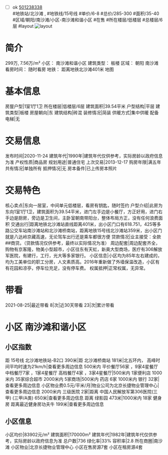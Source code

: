 - [ ] ok [501238338](https://bj.5i5j.com/ershoufang/501238338.html)  
 #地铁站/北沙滩 ,  #地铁线/15号线
#单价/6-8 #总价/285-300 #面积/35-40   #区域/朝阳/南沙滩/小区-南沙滩和谐小区 #在售 #所在楼层/低楼层 #总楼层/6层 #layout 
![layout](http://image2a.5i5j.com/bdir/layout/0414fcbcee404fe790b95ec6b28e00f1.jpg_P5.jpg) 
# 简介 
 299万,  7.56万/m² 
小区： 南沙滩和谐小区
建筑类型： 板楼
区域： 朝阳 南沙滩
看房时间： 随时看房
地铁： 距离地铁北沙滩401米 地图
# 基本信息 
 房屋户型|1室1厅1卫
所在楼层|低楼层/6层
建筑面积|39.54平米
户型结构|平层
建筑类型|板楼
房屋朝向|东
建筑结构|砖混
装修情况|简装
供暖方式|集中供暖
配备电梯|无
# 交易信息 
 发布时间|2020-11-24
建筑年代|1990年|建筑年代仅供参考，实际房龄以政府信息为准
产权性质|商品房
规划用途|普通住宅
上次交易|2013-12-17
购房年限|满五年
共有情况|单独所有
抵押情况|无
房本备件|已上传房本照片
# 交易特色 
 核心卖点|东向一居室，中间单元低楼层，看房有钥匙，随时签约
户型介绍|此房为东向1室1厅1卫，建筑面积为39.54平米，进门左手边是小餐厅，方正好用，进门右手边是厨房，旁边是卫生间，主卧室朝南带阳台，整体布局方正，没有任何浪费面积
交通出行|距离地铁北沙滩站直线距离401米，出小区门口有618.751，425等多路公交车站南沙滩站和北沙滩桥南站，距离地铁15号线北沙滩站359米，出小区门就是八达岭京藏高速，无论驾车出行还是乘车都很方便
贷款情况|业主接受：全款##商贷。（贷款情况仅供参考，最终以实际情况为准）
周边配套|周边配套齐全，购物有京客隆，物美小型超市，小区往东有天虹，新奥大型商场，医疗有306解放军医院，有建行，工行，光大等多家银行。
小区信息|小区均为85年左右建成的，均为工美单位的职工分房，人文素质高。2016年重新做了外墙保温改造，小区有有花园和凉亭，停车位充足，没有停车费。
权属抵押|正常权属，无异常。
# 带看 
 2021-08-25|最近带看	 8|次|近30天带看	 23|次|累计带看
# 小区 南沙滩和谐小区
## 小区指数 
 距 15号线 北沙滩地铁站-B2口 390米|距 北沙滩桥南站 181米|北五环内， 高峰时间平均时速为21km/h|查看更多周边信息
500米内 平价餐厅56家 ，9家4星餐厅
中档餐厅7家 ，1家4星餐厅
高档餐厅4家 ，3家4星餐厅|500米内 1家便利店
1000米内 35家综合超市
2000米内 5家商场|500米内 药店 6家
1000米内 银行 32家|查看更多周边信息
小区物业费0.5元/平米/月|物业公司为北京长捷物业管理中心|查看更多周边信息
2000米内 三级医院 2家|距离 中国人民解放军第306医院(三甲) (三甲/A类) 650米|查看更多周边信息
距离 绿影园 473米|1000米内 18家 健身房
距离最近健身房功夫牛 199米|查看更多周边信息
## 小区信息 
 小区均价|83902元/m²
建筑面积|170000m²
建筑年代|1982年|建筑年代仅供参考，实际房龄以政府信息为准
总户数|736
绿化率|33%
容积率|2.8
所在商圈|南沙滩
小区物业|北京长捷物业管理中心
小区在售房源7套
小区在租房源4套
